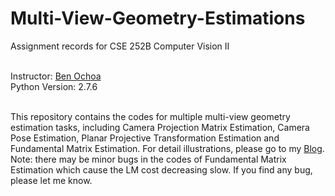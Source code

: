 # Multi-View-Geometry-Estimations
Assignment records for CSE 252B Computer Vision II<br><br>

Instructor: [Ben Ochoa](https://cseweb.ucsd.edu/~bochoa/)<br>
Python Version: 2.7.6<br><br>

This repository contains the codes for multiple multi-view geometry estimation tasks, including Camera Projection Matrix Estimation, Camera Pose Estimation, Planar Projective Transformation Estimation and Fundamental Matrix Estimation. For detail illustrations, please go to my [Blog](https://albuspeter.github.io/blog.html). Note: there may be minor bugs in the codes of Fundamental Matrix Estimation which cause the LM cost decreasing slow. If you find any bug, please let me know.
